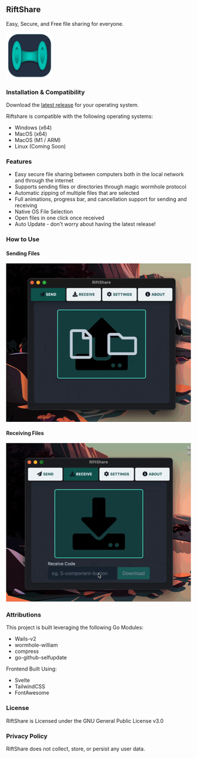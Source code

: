 ## RiftShare

Easy, Secure, and Free file sharing for everyone. 

<a href="https://github.com/achhabra2/riftshare/releases/latest" target="_blank">
<img src="https://github.com/achhabra2/riftshare/blob/main/appicon.png?raw=true" alt="icon" width="128"/>
</a>

### Installation & Compatibility

Download the [latest release](https://github.com/achhabra2/riftshare/releases/latest) for your operating system. 

Riftshare is compatible with the following operating systems:

* Windows (x64)
* MacOS (x64)
* MacOS (M1 / ARM)
* Linux (Coming Soon)

### Features

* Easy secure file sharing between computers both in the local network and through the internet
* Supports sending files or directories through magic wormhole protocol
* Automatic zipping of multiple files that are selected
* Full animations, progress bar, and cancellation support for sending and receiving
* Native OS File Selection
* Open files in one click once received
* Auto Update - don't worry about having the latest release!

### How to Use

#### Sending Files
<img src="https://raw.githubusercontent.com/achhabra2/riftshare/gh-pages/send.gif" alt="send" width="600"/>

#### Receiving Files
<img src="https://raw.githubusercontent.com/achhabra2/riftshare/gh-pages/receive.gif" alt="send" width="600"/>

### Attributions

This project is built leveraging the following Go Modules:
* Wails-v2
* wormhole-william
* compress
* go-github-selfupdate

Frontend Built Using:
* Svelte
* TailwindCSS
* FontAwesome

### License

RiftShare is Licensed under the GNU General Public License v3.0

### Privacy Policy

RiftShare does not collect, store, or persist any user data. 
